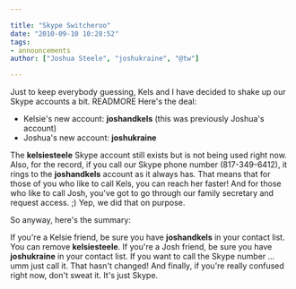 ```yaml
---

title: "Skype Switcheroo"
date: "2010-09-10 10:28:52"
tags:
- announcements
author: ["Joshua Steele", "joshukraine", "@tw"]

---
```


Just to keep everybody guessing, Kels and I have decided to shake up our Skype accounts a bit. READMORE Here's the deal:

* Kelsie's new account: <strong>joshandkels</strong> (this was previously Joshua's account)
* Joshua's new account: <strong>joshukraine</strong>

The <strong>kelsiesteele</strong> Skype account still exists but is not being used right now. Also, for the record, if you call our Skype phone number (817-349-6412), it rings to the <strong>joshandkels</strong> account as it always has. That means that for those of you who like to call Kels, you can reach her faster! And for those who like to call Josh, you've got to go through our family secretary and request access. ;) Yep, we did that on purpose.

So anyway, here's the summary:

If you're a Kelsie friend, be sure you have <strong>joshandkels</strong> in your contact list. You can remove <strong>kelsiesteele</strong>. If you're a Josh friend, be sure you have <strong>joshukraine</strong> in your contact list. If you want to call the Skype number ... umm just call it. That hasn't changed! And finally, if you're really confused right now, don't sweat it. It's just Skype.
